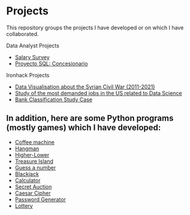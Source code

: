 # Projects

This repository groups the projects I have developed or on which I have collaborated.

Data Analyst Projects

- [Salary Survey](data_analyst_projects/salary_survey_excel_powerbi)
- [Proyecto SQL: Concesionario](data_analyst_projects/proyecto_SQL_concesionario)

Ironhack Projects

- [Data Visualisation about the Syrian Civil War (2011-2021)](ironhack_projects/syrian_civil_war_final_project)
- [Study of the most demanded jobs in the US related to Data Science](ironhack_projects/US_data_science_hires_getafix)
- [Bank Classification Study Case](ironhack_projects/bank_classification_mid_project)


## In addition, here are some Python programs (mostly games) which I have developed:

- [Coffee machine](https://github.com/lluis90badia/projects/blob/main/python_programs/coffee_machine/27-coffee.py)
- [Hangman](https://github.com/lluis90badia/projects/blob/main/python_programs/16-hangman.py)
- [Higher-Lower](https://github.com/lluis90badia/projects/tree/main/python_programs/higher_lower)
- [Treasure Island](https://github.com/lluis90badia/projects/blob/main/python_programs/5-treasure_island.py)
- [Guess a number](https://github.com/lluis90badia/projects/blob/main/python_programs/26-guess.py)
- [Blackjack](https://github.com/lluis90badia/projects/blob/main/python_programs/24-blackjack.py)
- [Calculator](https://github.com/lluis90badia/projects/blob/main/python_programs/23-calculator.py)
- [Secret Auction](https://github.com/lluis90badia/projects/blob/main/python_programs/21-secret_auction.py)
- [Caesar Cipher](https://github.com/lluis90badia/projects/blob/main/python_programs/18-caesar_cipher.py)
- [Password Generator](https://github.com/lluis90badia/projects/blob/main/python_programs/15-password_generator.py)
- [Lottery](https://github.com/lluis90badia/projects/blob/main/python_programs/11-lottery.py)
